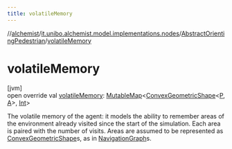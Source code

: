 ```yaml
---
title: volatileMemory
---
```

//[alchemist](../../../index.html)/[it.unibo.alchemist.model.implementations.nodes](../index.html)/[AbstractOrientingPedestrian](index.html)/[volatileMemory](volatile-memory.html)



# volatileMemory



[jvm]\
open override val [volatileMemory](volatile-memory.html): [MutableMap](https://kotlinlang.org/api/latest/jvm/stdlib/kotlin.collections/-mutable-map/index.html)<[ConvexGeometricShape](../../it.unibo.alchemist.model.interfaces.geometry/-convex-geometric-shape/index.html)<[P](index.html), [A](index.html)>, [Int](https://kotlinlang.org/api/latest/jvm/stdlib/kotlin/-int/index.html)>



The volatile memory of the agent: it models the ability to remember areas of the environment already visited since the start of the simulation. Each area is paired with the number of visits. Areas are assumed to be represented as [ConvexGeometricShape](../../it.unibo.alchemist.model.interfaces.geometry/-convex-geometric-shape/index.html)s, as in [NavigationGraph](../../it.unibo.alchemist.model.interfaces.geometry.euclidean2d.graph/-navigation-graph/index.html)s.




